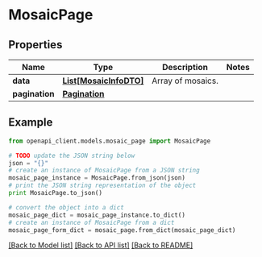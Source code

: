 # MosaicPage


## Properties

Name | Type | Description | Notes
------------ | ------------- | ------------- | -------------
**data** | [**List[MosaicInfoDTO]**](MosaicInfoDTO.md) | Array of mosaics. | 
**pagination** | [**Pagination**](Pagination.md) |  | 

## Example

```python
from openapi_client.models.mosaic_page import MosaicPage

# TODO update the JSON string below
json = "{}"
# create an instance of MosaicPage from a JSON string
mosaic_page_instance = MosaicPage.from_json(json)
# print the JSON string representation of the object
print MosaicPage.to_json()

# convert the object into a dict
mosaic_page_dict = mosaic_page_instance.to_dict()
# create an instance of MosaicPage from a dict
mosaic_page_form_dict = mosaic_page.from_dict(mosaic_page_dict)
```
[[Back to Model list]](../README.md#documentation-for-models) [[Back to API list]](../README.md#documentation-for-api-endpoints) [[Back to README]](../README.md)


